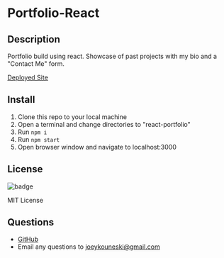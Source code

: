 # Portfolio-React

## Description
Portfolio build using react. Showcase of past projects with my bio and a "Contact Me" form.

[Deployed Site](https://jkouneski.github.io/portfolio-react/)

## Install

1. Clone this repo to your local machine
2. Open a terminal and change directories to "react-portfolio"
3. Run `npm i` 
4. Run `npm start` 
5. Open browser window and navigate to localhost:3000


## License

![badge](https://img.shields.io/static/v1?label=license&message=MIT&color=blue)

MIT License

## Questions
- [GitHub](https://github.com/jkouneski)
- Email any questions to joeykouneski@gmail.com